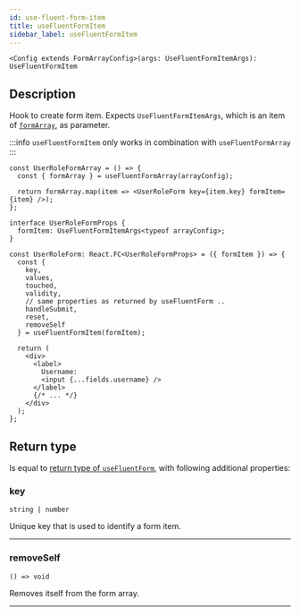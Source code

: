 ```yaml
---
id: use-fluent-form-item
title: useFluentFormItem
sidebar_label: useFluentFormItem
---
```


`<Config extends FormArrayConfig>(args: UseFluentFormItemArgs): UseFluentFormItem`

## Description

Hook to create form item.
Expects `UseFluentFormItemArgs`, which is an item of [`formArray`](use-fluent-form-array#formarray), as parameter.

:::info
`useFluentFormItem` only works in combination with `useFluentFormArray`
:::

```tsx
const UserRoleFormArray = () => {
  const { formArray } = useFluentFormArray(arrayConfig);

  return formArray.map(item => <UserRoleForm key={item.key} formItem={item} />);
};
```

```tsx
interface UserRoleFormProps {
  formItem: UseFluentFormItemArgs<typeof arrayConfig>;
}

const UserRoleForm: React.FC<UserRoleFormProps> = ({ formItem }) => {
  const {
    key,
    values,
    touched,
    validity,
    // same properties as returned by useFluentForm ..
    handleSubmit,
    reset,
    removeSelf
  } = useFluentFormItem(formItem);

  return (
    <div>
      <label>
        Username:
        <input {...fields.username} />
      </label>
      {/* ... */}
    </div>
  );
};
```

## Return type

Is equal to [return type of `useFluentForm`](use-fluent-form#returntype), with following additional properties:

### key

`string | number`

Unique key that is used to identify a form item.

<hr />

### removeSelf

`() => void`

Removes itself from the form array.

<hr />
